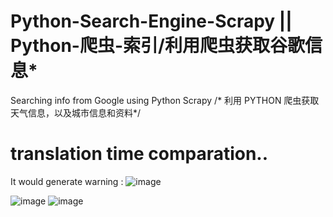 # Python-Search-Engine-Scrapy || Python-爬虫-索引/利用爬虫获取谷歌信息*
Searching info from Google using Python Scrapy /* 利用 PYTHON 爬虫获取天气信息，以及城市信息和资料*/
# translation time comparation..


It would generate warning :
![image](https://user-images.githubusercontent.com/78581470/139853490-b9d70885-76ca-4262-940b-be9c9e92d5eb.png)

![image](https://user-images.githubusercontent.com/78581470/139837992-1a005f6b-f7cc-4b67-aa3c-d52f43a73c79.png)
![image](https://user-images.githubusercontent.com/78581470/139841241-43e91216-5977-4629-b4fa-740de0272cc1.png)

